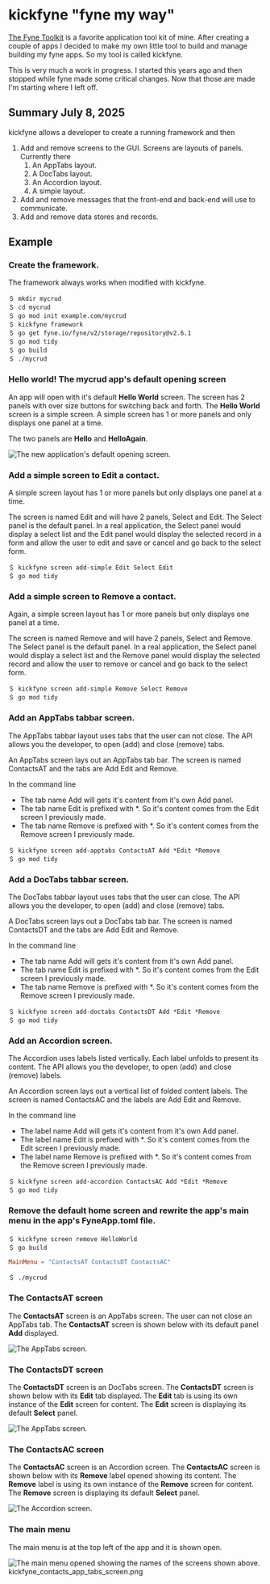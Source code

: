 # kickfyne "fyne my way"

[The Fyne Toolkit](https://fyne.io/) is a favorite application tool kit of mine. After creating a couple of apps I decided to make my own little tool to build and manage building my fyne apps. So my tool is called kickfyne.

This is very much a work in progress. I started this years ago and then stopped while fyne made some critical changes. Now that those are made I'm starting where I left off.

## Summary July 8, 2025

kickfyne allows a developer to create a running framework and then

1. Add and remove screens to the GUI. Screens are layouts of panels. Currently there
   1. An AppTabs layout.
   1. A DocTabs layout.
   1. An Accordion layout.
   1. A simple layout.
1. Add and remove messages that the front-end and back-end will use to communicate.
1. Add and remove data stores and records.

## Example

### Create the framework.

The framework always works when modified with kickfyne.

```shell
＄ mkdir mycrud
＄ cd mycrud
＄ go mod init example.com/mycrud
＄ kickfyne framework
＄ go get fyne.io/fyne/v2/storage/repository@v2.6.1
＄ go mod tidy
＄ go build
＄ ./mycrud
```

### Hello world! The mycrud app's default opening screen

An app will open with it's default **Hello World** screen. The screen has 2 panels with over size buttons for switching back and forth. The **Hello World** screen is a simple screen. A simple screen has 1 or more panels and only displays one panel at a time.

The two panels are **Hello** and **HelloAgain**. 

![The new application's default opening screen.](/images/kickfyne_helloworld_screen.png)

### Add a simple screen to Edit a contact.

A simple screen layout has 1 or more panels but only displays one panel at a time.

The screen is named Edit and will have 2 panels, Select and Edit.
The Select panel is the default panel. In a real application, the Select panel would display a select list and the Edit panel would display the selected record in a form and allow the user to edit and save or cancel and go back to the select form.

```shell
＄ kickfyne screen add-simple Edit Select Edit
＄ go mod tidy
```

### Add a simple screen to Remove a contact.

Again, a simple screen layout has 1 or more panels but only displays one panel at a time.

The screen is named Remove and will have 2 panels, Select and Remove.
The Select panel is the default panel. In a real application, the Select panel would display a select list and the Remove panel would display the selected record and allow the user to remove or cancel and go back to the select form.

```shell
＄ kickfyne screen add-simple Remove Select Remove
＄ go mod tidy
```

### Add an AppTabs tabbar screen.

The AppTabs tabbar layout uses tabs that the user can not close.
The API allows you the developer, to open (add) and close (remove) tabs.

An AppTabs screen lays out an AppTabs tab bar.
The screen is named ContactsAT and the tabs are Add Edit and Remove.

In the command line
 * The tab name Add will gets it's content from it's own Add panel.
 * The tab name Edit is prefixed with *. So it's content comes from the Edit screen I previously made.
 * The tab name Remove is prefixed with *. So it's content comes from the Remove screen I previously made.

```shell
＄ kickfyne screen add-apptabs ContactsAT Add *Edit *Remove
＄ go mod tidy
```

### Add a DocTabs tabbar screen.

The DocTabs tabbar layout uses tabs that the user can close.
The API allows you the developer, to open (add) and close (remove) tabs.

A DocTabs screen lays out a DocTabs tab bar.
The screen is named ContactsDT and the tabs are Add Edit and Remove.

In the command line
 * The tab name Add will gets it's content from it's own Add panel.
 * The tab name Edit is prefixed with *. So it's content comes from the Edit screen I previously made.
 * The tab name Remove is prefixed with *. So it's content comes from the Remove screen I previously made.

```shell
＄ kickfyne screen add-doctabs ContactsDT Add *Edit *Remove
＄ go mod tidy
```

### Add an Accordion screen.

The Accordion uses labels listed vertically. Each label unfolds to present its content.
The API allows you the developer, to open (add) and close (remove) labels.

An Accordion screen lays out a vertical list of folded content labels.
The screen is named ContactsAC and the labels are Add Edit and Remove.

In the command line
 * The label name Add will gets it's content from it's own Add panel.
 * The label name Edit is prefixed with *. So it's content comes from the Edit screen I previously made.
 * The label name Remove is prefixed with *. So it's content comes from the Remove screen I previously made.

```shell
＄ kickfyne screen add-accordion ContactsAC Add *Edit *Remove
＄ go mod tidy
```

### Remove the default home screen and rewrite the app's main menu in the app's FyneApp.toml file.

```shell
＄ kickfyne screen remove HelloWorld
＄ go build
```

```toml
MainMenu = "ContactsAT ContactsDT ContactsAC"
```


```shell
＄ ./mycrud
```

### The ContactsAT screen

The **ContactsAT** screen is an AppTabs screen. The user can not close an AppTabs tab. The **ContactsAT** screen is shown below with its default panel **Add** displayed.

![The AppTabs screen.](/images/kickfyne_contacts_app_tabs_screen.png)

### The ContactsDT screen

The **ContactsDT** screen is an DocTabs screen. The **ContactsDT** screen is shown below with its **Edit** tab displayed. The **Edit** tab is using its own instance of the **Edit** screen for content. The **Edit** screen is displaying its default **Select** panel.

![The AppTabs screen.](/images/kickfyne_contacts_doc_tabs_screen.png)

### The ContactsAC screen

The **ContactsAC** screen is an Accordion screen. The **ContactsAC** screen is shown below with its **Remove** label opened showing its content. The **Remove** label is using its own instance of the **Remove** screen for content. The **Remove** screen is displaying its default **Select** panel.

![The Accordion screen.](/images/kickfyne_contacts_accordion_screen.png)

### The main menu

The main menu is at the top left of the app and it is shown open.

![The main menu opened showing the names of the screens shown above.](blob/main/images/kickfyne_main_menu.png)kickfyne_contacts_app_tabs_screen.png
